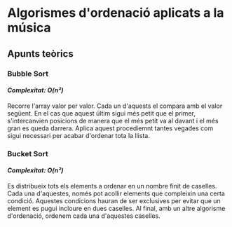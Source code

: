 # Algorismes d'ordenació aplicats a la música

## **Apunts teòrics**

### Bubble Sort
#### *Complexitat: O(n²)*

Recorre l'array valor per valor. Cada un d'aquests el compara amb el valor següent. En el cas que aquest últim sigui més petit que el primer, s'intercanvien posicions de manera que el més petit va al davant i el més gran es queda darrera. Aplica aquest procediemnt tantes vegades com sigui necessari per acabar d'ordenar tota la llista.

### Bucket Sort
#### *Complexitat: O(n²)*

Es distribueix tots els elements a ordenar en un nombre finit de caselles. Cada una d'aquestes, només pot acollir elements que compleixin una certa condició. Aquestes condicions hauran de ser exclusives per evitar que un element es pugui incloure en dues caselles. Al final, amb un altre algorisme d'ordenació, ordenem cada una d'aquestes caselles.